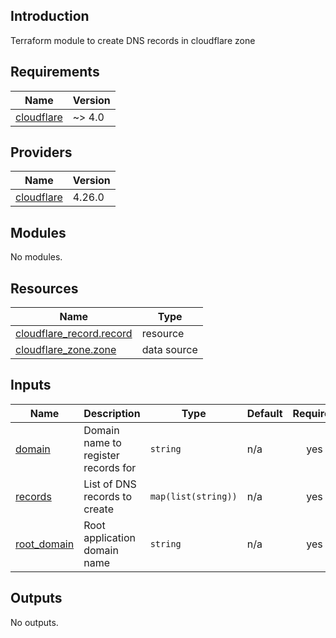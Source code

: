 ## Introduction
Terraform module to create DNS records in cloudflare zone

<!-- BEGIN_TF_DOCS -->
## Requirements

| Name | Version |
|------|---------|
| <a name="requirement_cloudflare"></a> [cloudflare](#requirement\_cloudflare) | ~> 4.0 |

## Providers

| Name | Version |
|------|---------|
| <a name="provider_cloudflare"></a> [cloudflare](#provider\_cloudflare) | 4.26.0 |

## Modules

No modules.

## Resources

| Name | Type |
|------|------|
| [cloudflare_record.record](https://registry.terraform.io/providers/cloudflare/cloudflare/latest/docs/resources/record) | resource |
| [cloudflare_zone.zone](https://registry.terraform.io/providers/cloudflare/cloudflare/latest/docs/data-sources/zone) | data source |

## Inputs

| Name | Description | Type | Default | Required |
|------|-------------|------|---------|:--------:|
| <a name="input_domain"></a> [domain](#input\_domain) | Domain name to register records for | `string` | n/a | yes |
| <a name="input_records"></a> [records](#input\_records) | List of DNS records to create | `map(list(string))` | n/a | yes |
| <a name="input_root_domain"></a> [root\_domain](#input\_root\_domain) | Root application domain name | `string` | n/a | yes |

## Outputs

No outputs.
<!-- END_TF_DOCS -->
